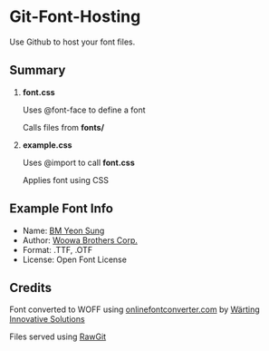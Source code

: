 # Git-Font-Hosting
Use Github to host your font files.

## Summary
1. **font.css**

   Uses @font-face to define a font
   
   Calls files from **fonts/**
   
1. **example.css**

   Uses @import to call **font.css**
   
   Applies font using CSS

## Example Font Info
- Name: [BM Yeon Sung](http://font.woowahan.com/yeonsung/)
- Author: [Woowa Brothers Corp.](http://www.woowahan.com/)
- Format: .TTF, .OTF
- License: Open Font License

## Credits
Font converted to WOFF using [onlinefontconverter.com](http://onlinefontconverter.com) by [Wärting Innovative Solutions](http://warting.se/)

Files served using [RawGit](https://rawgit.com/)
